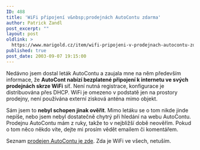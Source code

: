 ```yaml
---
ID: 488
title: 'WiFi připojení v&nbsp;prodejnách AutoContu zdarma'
author: Patrick Zandl
post_excerpt: ""
layout: post
oldlink: >
  https://www.marigold.cz/item/wifi-pripojeni-v-prodejnach-autocontu-zdarma
published: true
post_date: 2003-09-07 19:15:00
---
```

<p>
Nedávno jsem dostal leták AutoContu a zaujala mne na něm především informace, že <STRONG>AutoCont nabízí bezplatené připojení k internetu ve svých prodejnách skrze WiFi</STRONG> síť. Není nutná registrace, konfigurace je distribuována přes DHCP. WiFi je omezeno v podstatě jen na prostory prodejny, není používána externí zisková anténa mimo objekt.</p>

<p>
Sám jsem to <STRONG>nebyl schopen jinak ověřit</STRONG>. Mimo letáku se o tom nikde jinde nepíše, nebo jsem nebyl dostatečně chytrý při hledání na webu AutoContu. Prodejnu AutoContu mám z ruky, takže to v nejbližší době neověřím. Pokud o tom něco někdo víte, dejte mi prosím vědět emailem či komentářem. </p>

<p>
Seznam <A href="http://www.autocont.cz/prod_serv.asp?pncsid=32AEDF09-307D-42E4-83B3-CBBE00F993ED" target=_blank>prodejen AutoContu je zde</A>. Zda je WiFi ve všech, netuším. </p>

